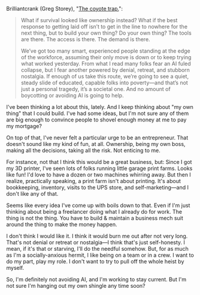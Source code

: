 
Brilliantcrank (Greg Storey), "[The coyote trap.](https://brilliantcrank.com/the-coyote-trap/?ref=brilliantcrank-newsletter)":

> What if survival looked like ownership instead? What if the best response to getting laid off isn’t to get in the line to nowhere for the next thing, but to build your own thing? Do your own thing? The tools are there. The access is there. The demand is there.
>
> We’ve got too many smart, experienced people standing at the edge of the workforce, assuming their only move is down or to keep trying what worked yesterday. From what I read many folks fear an AI fuled collapse, but I fear another powered by denial, retreat, and stubborn nostalgia. If enough of us take this route, we’re going to see a quiet, steady slide of educated, capable folks into poverty—and that’s not just a personal tragedy, it’s a societal one. And no amount of boycotting or avoiding AI is going to help.

I've been thinking a lot about this, lately. And I keep thinking about "my own thing" that I could build. I've had some ideas, but I'm not sure any of them are big enough to convince people to shovel enough money at me to pay my mortgage?

On top of that, I've never felt a particular urge to be an entrepreneur. That doesn't sound like my kind of fun, at all. Ownership, being my own boss, making all the decisions, taking all the risk. Not enticing to me.

For instance, not that I think this would be a great business, but: Since I got my 3D printer, I've seen lots of folks running little garage print farms. Looks like fun! I'd love to have a dozen or two machines whirring away. But then I realize, practically speaking, a print farm isn't about printing. It's about bookkeeping, inventory, visits to the UPS store, and self-marketing—and I don't like any of that.

Seems like every idea I've come up with boils down to that. Even if I'm just thinking about being a freelancer doing what I already do for work. The thing is not the thing. You have to build & maintain a business mech suit around the thing to make the money happen.

I don't think I would like it. I think it would burn me out after not very long. That's not denial or retreat or nostalgia—I think that's just self-honesty. I mean, if it's that or starving, I'll do the needful somehow. But, for as much as I'm a socially-anxious hermit, I like being on a team or in a crew. I want to do my part, play my role. I don't want to try to pull off the whole heist by myself.

So, I'm definitely not avoiding AI, and I'm working to stay current. But I'm not sure I'm hanging out my own shingle any time soon?
